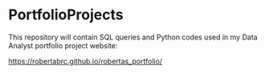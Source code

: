 # PortfolioProjects

This repository will contain SQL queries and Python codes used in my Data Analyst portfolio project website:

https://robertabrc.github.io/robertas_portfolio/
